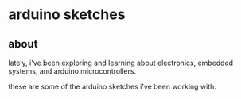 # arduino sketches

## about

lately, i've been exploring and learning about electronics, embedded systems, and arduino microcontrollers.

these are some of the arduino sketches i've been working with.

